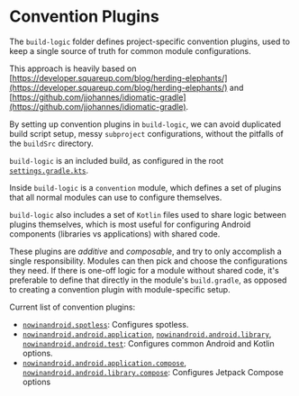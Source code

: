 # Convention Plugins

The `build-logic` folder defines project-specific convention plugins, used to keep a single
source of truth for common module configurations.

This approach is heavily based on
[https://developer.squareup.com/blog/herding-elephants/](https://developer.squareup.com/blog/herding-elephants/)
and
[https://github.com/jjohannes/idiomatic-gradle](https://github.com/jjohannes/idiomatic-gradle).

By setting up convention plugins in `build-logic`, we can avoid duplicated build script setup,
messy `subproject` configurations, without the pitfalls of the `buildSrc` directory.

`build-logic` is an included build, as configured in the root
[`settings.gradle.kts`](../settings.gradle.kts).

Inside `build-logic` is a `convention` module, which defines a set of plugins that all normal
modules can use to configure themselves.

`build-logic` also includes a set of `Kotlin` files used to share logic between plugins themselves,
which is most useful for configuring Android components (libraries vs applications) with shared
code.

These plugins are *additive* and *composable*, and try to only accomplish a single responsibility.
Modules can then pick and choose the configurations they need.
If there is one-off logic for a module without shared code, it's preferable to define that directly
in the module's `build.gradle`, as opposed to creating a convention plugin with module-specific
setup.

Current list of convention plugins:

- [`nowinandroid.spotless`](convention/src/main/kotlin/soulsession.spotless.gradle.kts):
  Configures spotless. 
- [`nowinandroid.android.application`](convention/src/main/kotlin/soulsession.android.application.gradle.kts),
  [`nowinandroid.android.library`](convention/src/main/kotlin/soulsession.android.library.gradle.kts),
  [`nowinandroid.android.test`](convention/src/main/kotlin/soulsession.android.test.gradle.kts):
  Configures common Android and Kotlin options.
- [`nowinandroid.android.application.compose`](convention/src/main/kotlin/soulsession.android.application.compose.gradle.kts),
  [`nowinandroid.android.library.compose`](convention/src/main/kotlin/soulsession.android.library.gradle.kts):
  Configures Jetpack Compose options
